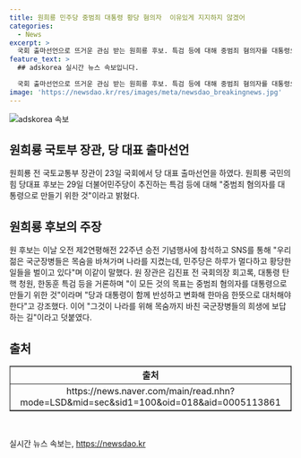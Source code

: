 ```yaml
---
title: 원희룡 민주당 중범죄 대통령 황당 혐의자  이유있게 지지하지 않겠어
categories:
  - News
excerpt: >
  국회 출마선언으로 뜨거운 관심 받는 원희룡 후보. 특검 등에 대해 중범죄 혐의자를 대통령으로 만들려는 것 비판. 국군장병 보호 강조하며 당과 대통령의 변화 필요성 강조.
feature_text: >
  ## adskorea 실시간 뉴스 속보입니다.

  국회 출마선언으로 뜨거운 관심 받는 원희룡 후보. 특검 등에 대해 중범죄 혐의자를 대통령으로 만들려는 것 비판. 국군장병 보호 강조하며 당과 대통령의 변화 필요성 강조.
image: 'https://newsdao.kr/res/images/meta/newsdao_breakingnews.jpg'
---
```


<p><img src="https://newsdao.kr/res/images/meta/newsdao_breakingnews.jpg" alt="adskorea 속보" /></p>

<h2 data-ke-size="size26">원희룡 국토부 장관, 당 대표 출마선언</h2>

<p data-ke-size="size16">원희룡 전 국토교통부 장관이 23일 국회에서 당 대표 출마선언을 하였다. 원희룡 국민의힘 당대표 후보는 29일 더불어민주당이 추진하는 특검 등에 대해 "중범죄 혐의자를 대통령으로 만들기 위한 것"이라고 밝혔다.</p>

<h2 data-ke-size="size26">원희룡 후보의 주장</h2>

<p data-ke-size="size16">원 후보는 이날 오전 제2연평해전 22주년 승전 기념행사에 참석하고 SNS를 통해 "우리 젊은 국군장병들은 목숨을 바쳐가며 나라를 지켰는데, 민주당은 하루가 멀다하고 황당한 일들을 벌이고 있다"며 이같이 말했다. 원 장관은 김진표 전 국회의장 회고록, 대통령 탄핵 청원, 한동훈 특검 등을 거론하며 "이 모든 것의 목표는 중범죄 혐의자를 대통령으로 만들기 위한 것"이라며 "당과 대통령이 함께 반성하고 변화해 한마음 한뜻으로 대처해야 한다"고 강조했다. 이어 "그것이 나라를 위해 목숨까지 바친 국군장병들의 희생에 보답하는 길"이라고 덧붙였다.</p>

<h2 data-ke-size="size26">출처</h2>

<table style="width: 100%;" border="1">
<tbody>
<tr>
<td style="text-align: center; height: 17px;"><b>출처</b></td>
</tr>
<tr>
<td style="text-align: center; height: 17px;">https://news.naver.com/main/read.nhn?mode=LSD&mid=sec&sid1=100&oid=018&aid=0005113861</td>
</tr>
</tbody>
</table>

<p data-ke-size="size16">&nbsp;</p>
실시간 뉴스 속보는, <a href="https://newsdao.kr" rel="dofollow">https://newsdao.kr</a>


